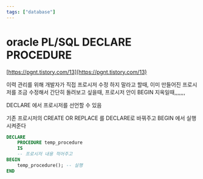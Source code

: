 ```yaml
---
tags: ["database"]
---
```


# oracle PL/SQL DECLARE PROCEDURE

[https://pgnt.tistory.com/13](https://pgnt.tistory.com/13)

이력 관리를 위해 개발자가 직접 프로시저 수정 하지 말라고 할때, 이미 만들어진 프로시저를 조금 수정해서 간단히 돌려보고 싶을때, 프로시저 안이 BEGIN 지옥일때,,,,,,,

DECLARE 에서 프로시저를 선언할 수 있음

기존 프로시저의 CREATE OR REPLACE 를 DECLARE로 바꿔주고 BEGIN 에서 실행시켜준다

```sql
DECLARE
	PROCEDURE temp_procedure
	IS
	-- 프로시저 내용 적어주고
BEGIN
	temp_procedure(); -- 실행
END
```
